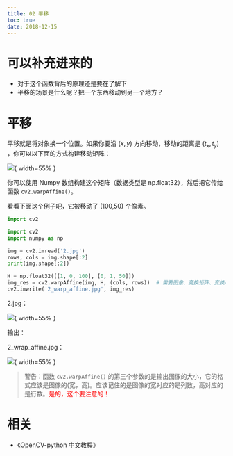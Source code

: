 ```yaml
---
title: 02 平移
toc: true
date: 2018-12-15
---
```

# 可以补充进来的

- 对于这个函数背后的原理还是要在了解下
- 平移的场景是什么呢？把一个东西移动到另一个地方？

# 平移


平移就是将对象换一个位置。如果你要沿 $(x,y)$ 方向移动，移动的距离是 $(t_x,t_y)$ ，你可以以下面的方式构建移动矩阵：

![](http://images.iterate.site/blog/image/20181215/RDf6TAk9nUpp.png?imageslim){ width=55% }

你可以使用 Numpy 数组构建这个矩阵（数据类型是 np.float32），然后把它传给函数 `cv2.warpAffine()`。

看看下面这个例子吧，它被移动了 (100,50) 个像素。

```py
import cv2

import cv2
import numpy as np

img = cv2.imread('2.jpg')
rows, cols = img.shape[:2]
print(img.shape[:2])

H = np.float32([[1, 0, 100], [0, 1, 50]])
img_res = cv2.warpAffine(img, H, (cols, rows))  # 需要图像、变换矩阵、变换后的大小
cv2.imwrite('2_warp_affine.jpg', img_res)
```

2.jpg：

![](http://images.iterate.site/blog/image/20181215/GCUTGMbyXbvM.jpg?imageslim){ width=55% }

输出：

2_wrap_affine.jpg：

![](http://images.iterate.site/blog/image/20181215/6FwD8ii6nmvb.jpg?imageslim){ width=55% }


> 警告：函数 `cv2.warpAffine()` 的第三个参数的是输出图像的大小，它的格式应该是图像的(宽，高)。应该记住的是图像的宽对应的是列数，高对应的是行数。<span style="color:red;">是的，这个要注意的！</span>



# 相关

- 《OpenCV-python 中文教程》
